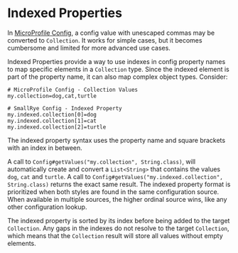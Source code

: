 # Indexed Properties

In [MicroProfile Config](https://github.com/eclipse/microprofile-config/), a config value with unescaped commas may be 
converted to `Collection`. It works for simple cases, but it becomes cumbersome and limited for more advanced use cases.

Indexed Properties provide a way to use indexes in config property names to map specific elements in a `Collection` 
type. Since the indexed element is part of the property name, it can also map complex object types. Consider:

```properties
# MicroProfile Config - Collection Values
my.collection=dog,cat,turtle

# SmallRye Config - Indexed Property
my.indexed.collection[0]=dog
my.indexed.collection[1]=cat
my.indexed.collection[2]=turtle
```

The indexed property syntax uses the property name and square brackets with an index in between.

A call to `Config#getValues("my.collection", String.class)`, will automatically create and convert a `List<String>` 
that contains the values `dog`, `cat` and `turtle`. A call to `Config#getValues("my.indexed.collection", String.class)` 
returns the exact same result. The indexed property format is prioritized when both styles are found in the same 
configuration source. When available in multiple sources, the higher ordinal source wins, like any other configuration 
lookup.

The indexed property is sorted by its index before being added to the target `Collection`. Any gaps in the indexes do 
not resolve to the target `Collection`, which means that the `Collection` result will store all values without empty 
elements.
